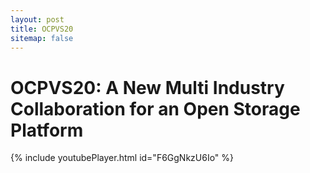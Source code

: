 ```yaml
---
layout: post
title: OCPVS20
sitemap: false
---
```


# OCPVS20: A New Multi Industry Collaboration for an Open Storage Platform

{% include youtubePlayer.html id="F6GgNkzU6Io" %}<br>
